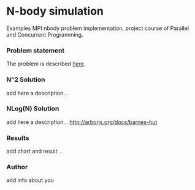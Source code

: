# N-body simulation 
Examples MPI nbody problem implementation, project course of Parallel and Concurrent Programming.

### Problem statement

The problem is described [here](https://en.wikipedia.org/wiki/N-body_simulation).


### N^2 Solution

add here a description...

### NLog(N) Solution 

add here a description...
http://arborjs.org/docs/barnes-hut

### Results

add chart and result ..

### Author

add info about you
